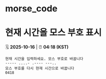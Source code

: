 # morse_code
# 현재 시간을 모스 부호 표시
<!-- MORSE_TIME_START -->
🗓️ **2025-10-16** | ⏰ **04:18 (KST)**

```
현재 시간을 입력하세요. 모스 부호로 바꿉니다
----- ....- .---- ---..
모스 부호를 다시 현재 시간으로 바꿉니다
0418
```
<!-- MORSE_TIME_END -->
